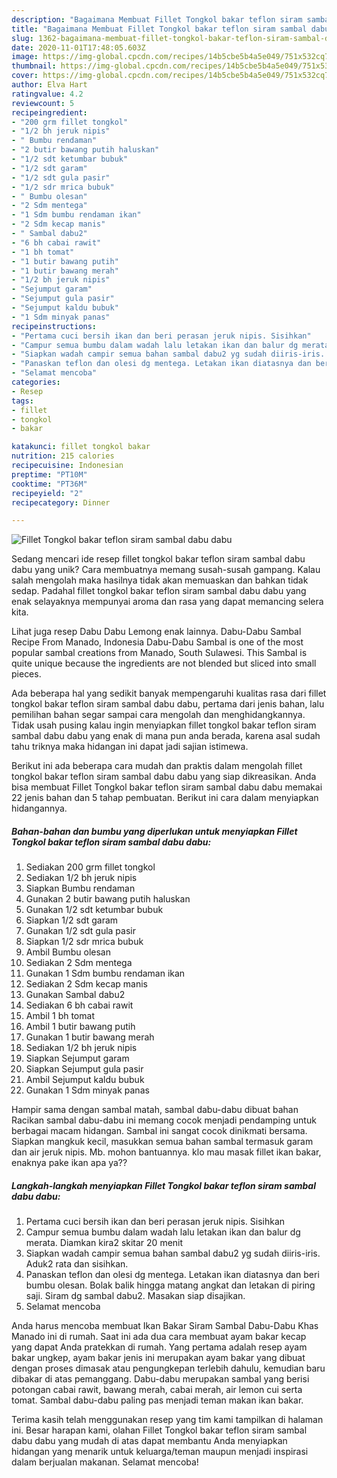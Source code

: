 ```yaml
---
description: "Bagaimana Membuat Fillet Tongkol bakar teflon siram sambal dabu dabu Anti Gagal"
title: "Bagaimana Membuat Fillet Tongkol bakar teflon siram sambal dabu dabu Anti Gagal"
slug: 1362-bagaimana-membuat-fillet-tongkol-bakar-teflon-siram-sambal-dabu-dabu-anti-gagal
date: 2020-11-01T17:48:05.603Z
image: https://img-global.cpcdn.com/recipes/14b5cbe5b4a5e049/751x532cq70/fillet-tongkol-bakar-teflon-siram-sambal-dabu-dabu-foto-resep-utama.jpg
thumbnail: https://img-global.cpcdn.com/recipes/14b5cbe5b4a5e049/751x532cq70/fillet-tongkol-bakar-teflon-siram-sambal-dabu-dabu-foto-resep-utama.jpg
cover: https://img-global.cpcdn.com/recipes/14b5cbe5b4a5e049/751x532cq70/fillet-tongkol-bakar-teflon-siram-sambal-dabu-dabu-foto-resep-utama.jpg
author: Elva Hart
ratingvalue: 4.2
reviewcount: 5
recipeingredient:
- "200 grm fillet tongkol"
- "1/2 bh jeruk nipis"
- " Bumbu rendaman"
- "2 butir bawang putih haluskan"
- "1/2 sdt ketumbar bubuk"
- "1/2 sdt garam"
- "1/2 sdt gula pasir"
- "1/2 sdr mrica bubuk"
- " Bumbu olesan"
- "2 Sdm mentega"
- "1 Sdm bumbu rendaman ikan"
- "2 Sdm kecap manis"
- " Sambal dabu2"
- "6 bh cabai rawit"
- "1 bh tomat"
- "1 butir bawang putih"
- "1 butir bawang merah"
- "1/2 bh jeruk nipis"
- "Sejumput garam"
- "Sejumput gula pasir"
- "Sejumput kaldu bubuk"
- "1 Sdm minyak panas"
recipeinstructions:
- "Pertama cuci bersih ikan dan beri perasan jeruk nipis. Sisihkan"
- "Campur semua bumbu dalam wadah lalu letakan ikan dan balur dg merata. Diamkan kira2 skitar 20 menit"
- "Siapkan wadah campir semua bahan sambal dabu2 yg sudah diiris-iris. Aduk2 rata dan sisihkan."
- "Panaskan teflon dan olesi dg mentega. Letakan ikan diatasnya dan beri bumbu olesan. Bolak balik hingga matang angkat dan letakan di piring saji. Siram dg sambal dabu2. Masakan siap disajikan."
- "Selamat mencoba"
categories:
- Resep
tags:
- fillet
- tongkol
- bakar

katakunci: fillet tongkol bakar 
nutrition: 215 calories
recipecuisine: Indonesian
preptime: "PT10M"
cooktime: "PT36M"
recipeyield: "2"
recipecategory: Dinner

---
```



![Fillet Tongkol bakar teflon siram sambal dabu dabu](https://img-global.cpcdn.com/recipes/14b5cbe5b4a5e049/751x532cq70/fillet-tongkol-bakar-teflon-siram-sambal-dabu-dabu-foto-resep-utama.jpg)

Sedang mencari ide resep fillet tongkol bakar teflon siram sambal dabu dabu yang unik? Cara membuatnya memang susah-susah gampang. Kalau salah mengolah maka hasilnya tidak akan memuaskan dan bahkan tidak sedap. Padahal fillet tongkol bakar teflon siram sambal dabu dabu yang enak selayaknya mempunyai aroma dan rasa yang dapat memancing selera kita.

Lihat juga resep Dabu Dabu Lemong enak lainnya. Dabu-Dabu Sambal Recipe From Manado, Indonesia Dabu-Dabu Sambal is one of the most popular sambal creations from Manado, South Sulawesi. This Sambal is quite unique because the ingredients are not blended but sliced into small pieces.

Ada beberapa hal yang sedikit banyak mempengaruhi kualitas rasa dari fillet tongkol bakar teflon siram sambal dabu dabu, pertama dari jenis bahan, lalu pemilihan bahan segar sampai cara mengolah dan menghidangkannya. Tidak usah pusing kalau ingin menyiapkan fillet tongkol bakar teflon siram sambal dabu dabu yang enak di mana pun anda berada, karena asal sudah tahu triknya maka hidangan ini dapat jadi sajian istimewa.


Berikut ini ada beberapa cara mudah dan praktis dalam mengolah fillet tongkol bakar teflon siram sambal dabu dabu yang siap dikreasikan. Anda bisa membuat Fillet Tongkol bakar teflon siram sambal dabu dabu memakai 22 jenis bahan dan 5 tahap pembuatan. Berikut ini cara dalam menyiapkan hidangannya.

<!--inarticleads1-->

##### Bahan-bahan dan bumbu yang diperlukan untuk menyiapkan Fillet Tongkol bakar teflon siram sambal dabu dabu:

1. Sediakan 200 grm fillet tongkol
1. Sediakan 1/2 bh jeruk nipis
1. Siapkan  Bumbu rendaman
1. Gunakan 2 butir bawang putih haluskan
1. Gunakan 1/2 sdt ketumbar bubuk
1. Siapkan 1/2 sdt garam
1. Gunakan 1/2 sdt gula pasir
1. Siapkan 1/2 sdr mrica bubuk
1. Ambil  Bumbu olesan
1. Sediakan 2 Sdm mentega
1. Gunakan 1 Sdm bumbu rendaman ikan
1. Sediakan 2 Sdm kecap manis
1. Gunakan  Sambal dabu2
1. Sediakan 6 bh cabai rawit
1. Ambil 1 bh tomat
1. Ambil 1 butir bawang putih
1. Gunakan 1 butir bawang merah
1. Sediakan 1/2 bh jeruk nipis
1. Siapkan Sejumput garam
1. Siapkan Sejumput gula pasir
1. Ambil Sejumput kaldu bubuk
1. Gunakan 1 Sdm minyak panas


Hampir sama dengan sambal matah, sambal dabu-dabu dibuat bahan Racikan sambal dabu-dabu ini memang cocok menjadi pendamping untuk berbagai macam hidangan. Sambal ini sangat cocok dinikmati bersama. Siapkan mangkuk kecil, masukkan semua bahan sambal termasuk garam dan air jeruk nipis. Mb. mohon bantuannya. klo mau masak fillet ikan bakar, enaknya pake ikan apa ya?? 

<!--inarticleads2-->

##### Langkah-langkah menyiapkan Fillet Tongkol bakar teflon siram sambal dabu dabu:

1. Pertama cuci bersih ikan dan beri perasan jeruk nipis. Sisihkan
1. Campur semua bumbu dalam wadah lalu letakan ikan dan balur dg merata. Diamkan kira2 skitar 20 menit
1. Siapkan wadah campir semua bahan sambal dabu2 yg sudah diiris-iris. Aduk2 rata dan sisihkan.
1. Panaskan teflon dan olesi dg mentega. Letakan ikan diatasnya dan beri bumbu olesan. Bolak balik hingga matang angkat dan letakan di piring saji. Siram dg sambal dabu2. Masakan siap disajikan.
1. Selamat mencoba


Anda harus mencoba membuat Ikan Bakar Siram Sambal Dabu-Dabu Khas Manado ini di rumah. Saat ini ada dua cara membuat ayam bakar kecap yang dapat Anda pratekkan di rumah. Yang pertama adalah resep ayam bakar ungkep, ayam bakar jenis ini merupakan ayam bakar yang dibuat dengan proses dimasak atau pengungkepan terlebih dahulu, kemudian baru dibakar di atas pemanggang. Dabu-dabu merupakan sambal yang berisi potongan cabai rawit, bawang merah, cabai merah, air lemon cui serta tomat. Sambal dabu-dabu paling pas menjadi teman makan ikan bakar. 

Terima kasih telah menggunakan resep yang tim kami tampilkan di halaman ini. Besar harapan kami, olahan Fillet Tongkol bakar teflon siram sambal dabu dabu yang mudah di atas dapat membantu Anda menyiapkan hidangan yang menarik untuk keluarga/teman maupun menjadi inspirasi dalam berjualan makanan. Selamat mencoba!
